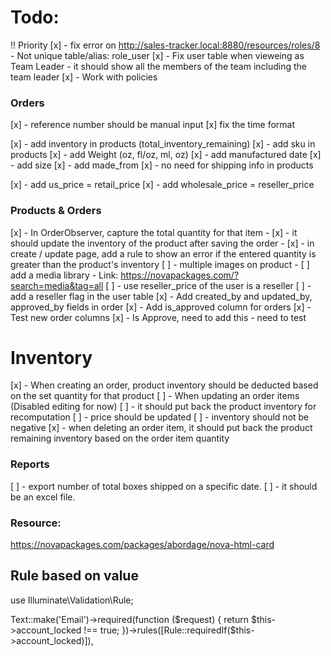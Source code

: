 # Todo:

!! Priority
[x] - fix error on http://sales-tracker.local:8880/resources/roles/8
        - Not unique table/alias: role_user
[x] - Fix user table when vieweing as Team Leader
    - it should show all the members of the team including the team leader
[x] - Work with policies

### Orders
[x] - reference number should be manual input
[x]  fix the time format

[x] - add inventory in products (total_inventory_remaining)
[x] - add sku in products
[x] - add Weight (oz, fl/oz, ml, oz)
[x] - add manufactured date
[x] - add size
[x] - add made_from
[x] - no need for shipping info in products

[x] - add us_price = retail_price
[x] - add wholesale_price = reseller_price

### Products & Orders
[x] - In OrderObserver, capture the total quantity for that item
    - [x] - it should update the inventory of the product after saving the order
    - [x] - in create / update page, add a rule to show an error if the
            entered quantity is greater than the product's inventory
[ ] - multiple images on product
    - [ ] add a media library
    - Link: https://novapackages.com/?search=media&tag=all
[ ] - use reseller_price of the user is a reseller
	[ ] - add a reseller flag in the user table
[x] - Add created_by and updated_by, approved_by fields in order
[x] - Add is_approved column for orders
[x] - Test new order columns
[x] - Is Approve, need to add this
    - need to test

# Inventory
[x] - When creating an order, product inventory should be deducted based on
the set quantity for that product
[ ] - When updating an order items (Disabled editing for now)
    [ ] - it should put back the product inventory for recomputation
    [ ] - price should be updated
    [ ] - inventory should not be negative
[x] - when deleting an order item, it should put back the product remaining inventory based on the order item quantity

### Reports
[ ] - export number of total boxes shipped on a specific date.
	[ ] - it should be an excel file.


### Resource:
https://novapackages.com/packages/abordage/nova-html-card


## Rule based on value
use Illuminate\Validation\Rule;

Text::make('Email')->required(function ($request) {
    return $this->account_locked !== true;
})->rules([Rule::requiredIf($this->account_locked)]),
